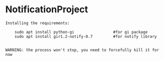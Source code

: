 # NotificationProject

    Installing the requirements:

        sudo apt install python-gi                 #for gi package
        sudo apt install gir1.2-notify-0.7         #for notify library


    WARNING: the process won't stop, you need to forcefully kill it for now
